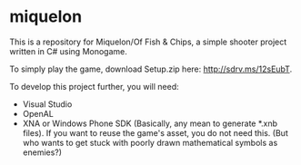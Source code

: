 miquelon
========

This is a repository for Miquelon/Of Fish &amp; Chips, a simple shooter project written in C# using Monogame.

To simply play the game, download Setup.zip here: http://sdrv.ms/12sEubT.

To develop this project further, you will need:
- Visual Studio
- OpenAL
- XNA or Windows Phone SDK (Basically, any mean to generate *.xnb files). If you want to reuse the game's asset, you do not need this. (But who wants to get stuck with poorly drawn mathematical symbols as enemies?)
